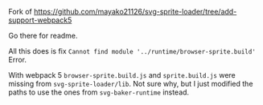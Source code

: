 Fork of https://github.com/mayako21126/svg-sprite-loader/tree/add-support-webpack5

Go there for readme.

All this does is fix `Cannot find module '../runtime/browser-sprite.build'` Error.

With webpack 5 `browser-sprite.build.js` and `sprite.build.js` were missing from `svg-sprite-loader/lib`. Not sure why, but I just modified the paths to use the ones from `svg-baker-runtime` instead.
